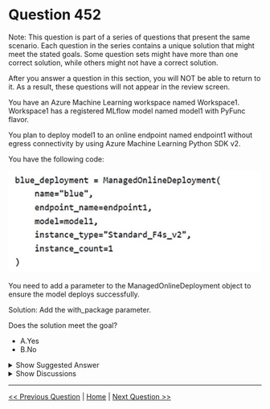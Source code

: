 # Question 452

Note: This question is part of a series of questions that present the same scenario. Each question in the series contains a unique solution that might meet the stated goals. Some question sets might have more than one correct solution, while others might not have a correct solution.

After you answer a question in this section, you will NOT be able to return to it. As a result, these questions will not appear in the review screen.

You have an Azure Machine Learning workspace named Workspace1. Workspace1 has a registered MLflow model named model1 with PyFunc flavor.

You plan to deploy model1 to an online endpoint named endpoint1 without egress connectivity by using Azure Machine Learning Python SDK v2.

You have the following code:

![Question Image](images/q452_q_image571.png)

You need to add a parameter to the ManagedOnlineDeployment object to ensure the model deploys successfully.

Solution: Add the with_package parameter.

Does the solution meet the goal?

* A.Yes
* B.No

<details>
  <summary>Show Suggested Answer</summary>

  <strong>A</strong><br>

</details>

<details>
  <summary>Show Discussions</summary>

<blockquote><p><strong>astone42</strong> <code>(Sat 11 Jan 2025 07:18)</code> - <em>Upvotes: 1</em></p><p>&quot;Workspaces without public network access: Before you can deploy MLflow models to online endpoints without egress connectivity, you have to package the models (preview). By using model packaging, you can avoid the need for an internet connection, which Azure Machine Learning would otherwise require to dynamically install necessary Python packages for the MLflow models.&quot;</p></blockquote>
<blockquote><p><strong>Ben999</strong> <code>(Sun 29 Dec 2024 04:57)</code> - <em>Upvotes: 1</em></p><p>without egress connectivity
blue_deployment = ManagedOnlineDeployment(
    name=&quot;blue&quot;,
    endpoint_name=endpoint_name,
    model=model,
    instance_type=&quot;Standard_F4s_v2&quot;,
    instance_count=1,
    with_package=True,
)</p></blockquote>
<blockquote><p><strong>D0ktor</strong> <code>(Thu 14 Nov 2024 00:03)</code> - <em>Upvotes: 1</em></p><p>No param called like that</p></blockquote>
<blockquote><p><strong>D0ktor</strong> <code>(Mon 18 Nov 2024 19:20)</code> - <em>Upvotes: 1</em></p><p>My fault, the answer is yes, due to &quot;egress connectivity&quot; requirement</p></blockquote>
<blockquote><p><strong>f2a9aa5</strong> <code>(Fri 28 Jun 2024 10:04)</code> - <em>Upvotes: 3</em></p><p>A.

To deploy an MLflow model to an online endpoint in Azure Machine Learning without egress connectivity, you can use model packaging. Here’s how:

First, ensure that your workspace has no public network access.
Package your MLflow model using the --with-package flag:

az ml online-deployment create --with-package --endpoint-name $ENDPOINT_NAME -f blue-deployment.yml --all-traffic

Replace $ENDPOINT_NAME with your desired endpoint name.

This approach allows you to avoid the need for an internet connection while deploying MLflow models.

https://learn.microsoft.com/en-us/azure/machine-learning/how-to-deploy-mlflow-models-online-endpoints?view=azureml-api-2&amp;tabs=cli</p></blockquote>
<blockquote><p><strong>cryodax</strong> <code>(Sat 15 Jun 2024 19:35)</code> - <em>Upvotes: 3</em></p><p>The ManagedOnlineDeployment class requires the following parameters:

name: str: Name of the deployment resource.
model: str | Model | None: Model entity for the endpoint deployment, defaults to None.
code_configuration: CodeConfiguration | None: Code Configuration, defaults to None.
environment: str | Environment | None: Environment entity for the endpoint deployment, defaults to None.
These are the minimum required parameters to create an instance of the ManagedOnlineDeployment class. All other parameters are optional and have default values. Please note that while model, code_configuration, and environment are optional in the constructor, they are typically necessary for a successful deployment. If not provided in the constructor, they should be set before deployment.</p></blockquote>
<blockquote><p><strong>cryodax</strong> <code>(Sat 15 Jun 2024 19:32)</code> - <em>Upvotes: 1</em></p><p>Sorry, scoring_script is optional. Copilot response:

When using the ManagedOnlineDeployment class with the pyfunc flavor, the parameters remain the same. However, the model and code_configuration parameters are particularly important:

model: str | Model | None: This should be an instance of mlflow.pyfunc.PyFuncModel or the URI of the model saved with mlflow.pyfunc.save_model1.
code_configuration: CodeConfiguration | None: This should be an instance of CodeConfiguration where the code_flavor is set to pyfunc.</p></blockquote>
<blockquote><p><strong>D0ktor</strong> <code>(Mon 18 Nov 2024 19:25)</code> - <em>Upvotes: 1</em></p><p>https://learn.microsoft.com/en-us/python/api/azure-ai-ml/azure.ai.ml.entities.managedonlinedeployment?view=azure-python
Scoring script is not optional</p></blockquote>
<blockquote><p><strong>cryodax</strong> <code>(Sat 15 Jun 2024 19:22)</code> - <em>Upvotes: 2</em></p><p>B. No
Scoring script is a requirement for managedonlinedeployment</p></blockquote>

</details>

---

[<< Previous Question](question_451.md) | [Home](/index.md) | [Next Question >>](question_453.md)
